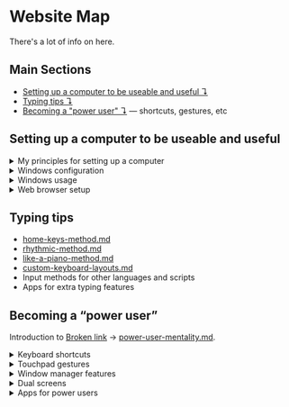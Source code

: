 # Website Map

There's a lot of info on here.&#x20;

## Main Sections

* [Setting up a computer to be useable and useful ↴](website-map.md#setting-up-a-computer-to-be-useable-and-useful)&#x20;
* [Typing tips ↴](website-map.md#typing-tips)&#x20;
* [Becoming a "power user" ↴](website-map.md#becoming-a-power-user) — shortcuts, gestures, etc



## Setting up a computer to be useable and useful

<details>

<summary>My principles for setting up a computer</summary>

* [README (1).md](<../README (1).md> "mention")
* [software-and-os-configuration.md](../principles-of-setup/software-and-os-configuration.md "mention") — Configuring the operating system to be uninvasive
* [hardware-selection](../principles-of-setup/hardware-selection/ "mention") — Choosing hardware that is ergonomic and unobtrusive
* [crafting-your-environment.md](../principles-of-setup/crafting-your-environment.md "mention") — Crafting your computer environment for focus.

</details>

<details>

<summary>Windows configuration</summary>

* Setting up a new Windows installation
* Checking Startup Apps
* Useful third-party apps
* Nuking Edge
* Removing bloatware

</details>

<details>

<summary>Windows usage</summary>

* Tools built in to Windows
* PowerToys — tools to power up your computer
* Handling bugs

</details>

<details>

<summary>Web browser setup</summary>

* My default browser settings
* Good extensions
* Privacy & telemetry
* Passwords & security

</details>



## Typing tips

* [home-keys-method.md](../typing-tips/home-keys-method.md "mention")&#x20;
* [rhythmic-method.md](../typing-tips/rhythmic-method.md "mention")&#x20;
* [like-a-piano-method.md](../typing-tips/like-a-piano-method.md "mention")&#x20;
* [custom-keyboard-layouts.md](../typing-tips/custom-keyboard-layouts.md "mention")&#x20;
* Input methods for other languages and scripts
* Apps for extra typing features



## Becoming a “power user”

Introduction to [Broken link](broken-reference "mention") → [power-user-mentality.md](../being-a-power-user/power-user-mentality.md "mention").

<details>

<summary>Keyboard shortcuts </summary>

[keyboard-shortcuts](../being-a-power-user/keyboard-shortcuts/ "mention") introduction

* [global.md](../being-a-power-user/keyboard-shortcuts/global.md "mention")&#x20;
* [windows.md](../being-a-power-user/keyboard-shortcuts/windows.md "mention")&#x20;
* [linux.md](../being-a-power-user/keyboard-shortcuts/linux.md "mention")&#x20;

</details>

<details>

<summary>Touchpad gestures</summary>

[touchpad-gestures](../being-a-power-user/touchpad-gestures/ "mention")

</details>

<details>

<summary>Window manager features</summary>

* Tiling windows
* Virtual desktops
*

</details>

<details>

<summary>Dual screens</summary>

* Unusual multi-screen solutions (using a phone/tablet as the second monitor)

</details>

<details>

<summary>Apps for power users</summary>



</details>





